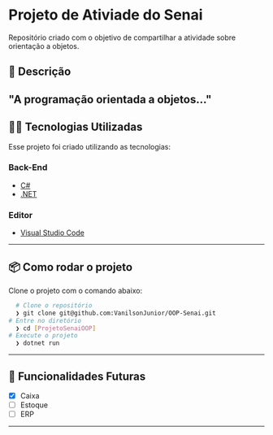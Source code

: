 # Projeto de Ativiade do Senai

Repositório criado com o objetivo de compartilhar a atividade sobre orientação a
objetos.

## :rocket: Descrição

## "A programação orientada a objetos..."

## 👨‍💻️ Tecnologias Utilizadas

Esse projeto foi criado utilizando as tecnologias:

### Back-End

- [C#](https://docs.microsoft.com/pt-br/dotnet/csharp/)
- [.NET](https://dotnet.microsoft.com/download)

### Editor

- [Visual Studio Code](https://code.visualstudio.com/)

---

## 📦️ Como rodar o projeto

Clone o projeto com o comando abaixo:

```bash
  # Clone o repositório
  ❯ git clone git@github.com:VanilsonJunior/OOP-Senai.git
# Entre no diretório
  ❯ cd [ProjetoSenaiOOP]
# Execute o projeto
  ❯ dotnet run
```

---

## 🔮 Funcionalidades Futuras

- [x] Caixa
- [ ] Estoque
- [ ] ERP

---
